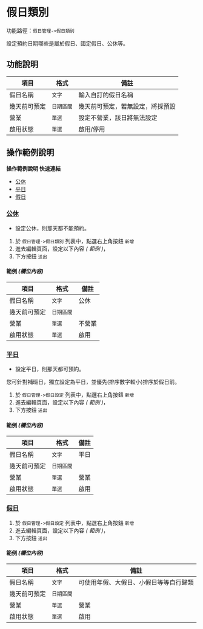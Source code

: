 #  假日類別

功能路徑：`假日管理->假日類別`

設定預約日期哪些是屬於假日、國定假日、公休等。

##  功能說明

| 項目  | 格式 | 備註 |
|---|---|---|
|假日名稱|`文字`|輸入自訂的假日名稱|
|幾天前可預定|`日期區間`|幾天前可預定，若無設定，將採預設|
|營業|`單選`|設定不營業，該日將無法設定|
|啟用狀態|`單選`|啟用/停用|



##  操作範例說明

**操作範例說明 快速連結**

* [公休](guide/holiday-category#公休)
* [平日](guide/holiday-category#平日)
* [假日](guide/holiday-category#假日)

### [公休](guide/holiday-category#公休)

* 設定公休，則那天都不能預約。

1. 於 `假日管理->假日類別` 列表中，點選右上角按鈕 `新增` 
2. 進去編輯頁面，設定以下內容 _( 範例 )_，
3. 下方按鈕 `送出`

#### 範例 _(欄位內容)_

| 項目  | 格式 | 備註 |
|---|---|---|
|假日名稱|`文字`|公休|
|幾天前可預定|`日期區間`||
|營業|`單選`|不營業|
|啟用狀態|`單選`|啟用|


### [平日](guide/holiday-category#平日)

* 設定平日，則那天都可預約。

您可針對補班日，獨立設定為平日，並優先(排序數字較小)排序於假日前。

1. 於 `假日管理->假日設定` 列表中，點選右上角按鈕 `新增`
2. 進去編輯頁面，設定以下內容 _( 範例 )_，
3. 下方按鈕 `送出`

#### 範例 _(欄位內容)_

| 項目  | 格式 | 備註 |
|---|---|---|
|假日名稱|`文字`|平日|
|幾天前可預定|`日期區間`||
|營業|`單選`|營業|
|啟用狀態|`單選`|啟用|


### [假日](guide/holiday-category#假日)


1. 於 `假日管理->假日設定` 列表中，點選右上角按鈕 `新增`
2. 進去編輯頁面，設定以下內容 _( 範例 )_，
3. 下方按鈕 `送出`

#### 範例 _(欄位內容)_

| 項目  | 格式 | 備註 |
|---|---|---|
|假日名稱|`文字`|可使用年假、大假日、小假日等等自行歸類|
|幾天前可預定|`日期區間`||
|營業|`單選`|營業|
|啟用狀態|`單選`|啟用|

